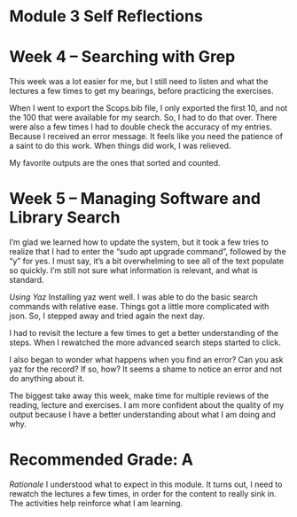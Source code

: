 # Module 3 Self Reflections

# Week 4 – Searching with Grep
This week was a lot easier for me, but I still need to listen and what the lectures a few times to get my bearings, before practicing the exercises.

When I went to export the Scops.bib file, I only exported the first 10, and not the 100 that were available for my search. So, I had to do that over. There were also a few times I had to double check the accuracy of my entries. Because I received an error message. 
It feels like you need the patience of a saint to do this work. 
When things did work, I was relieved. 

My favorite outputs are the ones that sorted and counted. 

# Week 5 –  Managing Software and Library Search
I’m glad we learned how to update the system, but it took a few tries to realize that I had to enter the “sudo apt upgrade command”, followed by the “y” for yes. I must say, it’s a bit overwhelming to see all of the text populate so quickly. I’m still not sure what information is relevant, and what is standard.

*Using Yaz*
Installing yaz went well. I was able to do the basic search commands with relative ease. 
Things got a little more complicated with json. So, I stepped away and tried again the next day.

I had to revisit the lecture a few times to get a better understanding of the steps. When I rewatched the more advanced search steps started to click. 

I also began to wonder what happens when you find an error? Can you ask yaz for the record? If so, how? It seems a shame to notice an error and not do anything about it.

The biggest take away this week, make time for multiple reviews of the reading, lecture and exercises. I am more confident about the quality of my output because I have a better understanding about what I am doing and why.

# Recommended Grade:  A

*Rationale*
I understood what to expect in this module. It turns out, I need to rewatch the lectures a few times, in order for the content to really sink in. The activities help reinforce what I am learning.
